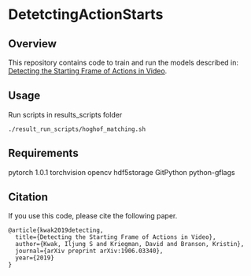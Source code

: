 # DetetctingActionStarts
## Overview
This repository contains code to train and run the models described in: [Detecting the Starting Frame of Actions in Video](https://arxiv.org/abs/1906.03340).

## Usage
Run scripts in results_scripts folder
```
./result_run_scripts/hoghof_matching.sh
```


## Requirements
pytorch 1.0.1
torchvision
opencv
hdf5storage
GitPython
python-gflags

## Citation
If you use this code, please cite the following paper.
```
@article{kwak2019detecting,
  title={Detecting the Starting Frame of Actions in Video},
  author={Kwak, Iljung S and Kriegman, David and Branson, Kristin},
  journal={arXiv preprint arXiv:1906.03340},
  year={2019}
}
```
